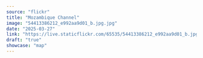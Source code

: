 ```yaml
---
source: "flickr"
title: "Mozambique Channel"
image: "54413386212_e992aa9d01_b.jpg.jpg"
date: "2025-03-27"
link: "https://live.staticflickr.com/65535/54413386212_e992aa9d01_b.jpg"
draft: "true"
showcase: "map"
---
```

